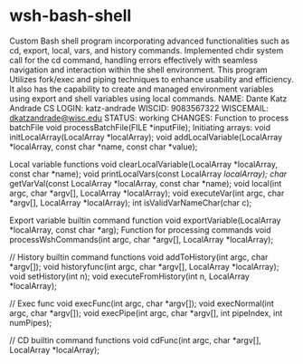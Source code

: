 # wsh-bash-shell
Custom Bash shell program incorporating advanced functionalities such as cd, export, local, vars, and history commands. Implemented chdir system call for the cd command, handling errors effectively with seamless navigation and interaction within the shell environment. This program Utilizes fork/exec and piping techniques to enhance usability and efficiency. It also has the capability to create and managed environment variables using export and shell variables using local commands.
NAME: Dante Katz Andrade
CS LOGIN: katz-andrade
WISCID: 9083567322
WISCEMAIL: dkatzandrade@wisc.edu
STATUS: working
CHANGES:
Function to process batchFile
        void processBatchFile(FILE *inputFile);
Initiating arrays:
        void initLocalArray(LocalArray *localArray);
        void addLocalVariable(LocalArray *localArray, const char *name, const char *value);


Local variable functions
        void clearLocalVariable(LocalArray *localArray, const char *name);
        void printLocalVars(const LocalArray *localArray);
        char* getVarVal(const LocalArray *localArray, const char *name);
        void local(int argc, char *argv[], LocalArray *localArray);
        void executeVar(int argc, char *argv[], LocalArray *localArray);
        int isValidVarNameChar(char c);

Export variable builtin command function
        void exportVariable(LocalArray *localArray, const char *arg);
Function for processing commands
        void processWshCommands(int argc, char *argv[], LocalArray *localArray);

// History builtin command functions
        void addToHistory(int argc, char *argv[]);
        void historyfunc(int argc, char *argv[], LocalArray *localArray);
        void setHistory(int n);
        void executeFromHistory(int n, LocalArray *localArray);

// Exec func
        void execFunc(int argc, char *argv[]);
        void execNormal(int argc, char *argv[]);
        void execPipe(int argc, char *argv[], int pipeIndex, int numPipes);


// CD builtin command functions
        void cdFunc(int argc, char *argv[], LocalArray *localArray);



